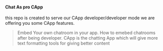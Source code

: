 #### Chat As pro CApp
this repo is created to serve our CApp developer/developer mode
we are offering you some CApp features.
>Embed Your own chatroom in your app.
How to emebed chatrooms after being developer.
CApp is the chatting App which will give more text formatting tools for giving better content
